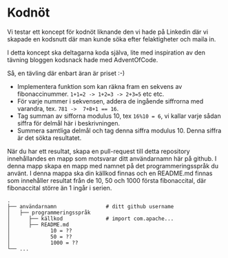 # Kodnöt 
Vi testar ett koncept för kodnöt liknande den vi hade på Linkedin där vi skapade en kodsnutt där man kunde söka efter felaktigheter och maila in. 

I detta koncept ska deltagarna koda själva, lite med inspiration av den tävning bloggen kodsnack hade med AdventOfCode.

Så, en tävling där enbart äran är priset :-)

* Implementera funktion som kan räkna fram en sekvens av fibonaccinummer. `1+1=2 -> 1+2=3 -> 2+3=5` etc etc.
* För varje nummer i sekvensen, addera de ingående siffrorna med varandra, tex. `781 ->  7+8+1 == 16`.
* Tag summan av sifforna modulus 10, tex `16%10 = 6`, vi kallar varje sådan siffra för delmål här i beskrivningen.
* Summera samtliga delmål och tag denna siffra modulus 10. Denna siffra är det sökta resultatet.

När du har ett resultat, skapa en pull-request till detta repository innehållandes en mapp som motsvarar ditt användarnamn här på github. I denna mapp skapa en mapp med namnet på det programmeringsspråk du använt. I denna mappa ska din källkod finnas och en README.md finnas som innehåller resultat från de 10, 50 och 1000 första fibonaccital, där fibonaccital större än 1 ingår i serien.

    .
    ├── användarnamn                # ditt github username
    │   ├── programmeringsspråk
    │      ├── källkod              # import com.apache...
    │      ├── README.md  
    │             10 = ??
    │             50 = ??
    │             1000 = ??
    └── ...

